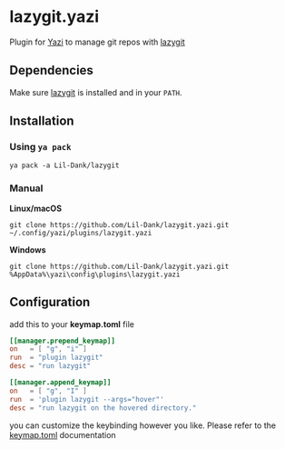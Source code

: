 # lazygit.yazi
Plugin for [Yazi](https://github.com/sxyazi/yazi) to manage git repos with [lazygit](https://github.com/jesseduffield/lazygit)
## Dependencies
Make sure [lazygit](https://github.com/jesseduffield/lazygit) is installed and in your `PATH`.
## Installation

### Using `ya pack`
```
ya pack -a Lil-Dank/lazygit
```

### Manual
**Linux/macOS**
```
git clone https://github.com/Lil-Dank/lazygit.yazi.git ~/.config/yazi/plugins/lazygit.yazi
```
**Windows**
```
git clone https://github.com/Lil-Dank/lazygit.yazi.git %AppData%\yazi\config\plugins\lazygit.yazi
```
## Configuration
add this to your **keymap.toml** file
```toml
[[manager.prepend_keymap]]
on   = [ "g", "i" ]
run  = "plugin lazygit"
desc = "run lazygit"

[[manager.append_keymap]]
on   = [ "g", "I" ]
run  = 'plugin lazygit --args="hover"'
desc = "run lazygit on the hovered directory."
```
you can customize the keybinding however you like. Please refer to the [keymap.toml](https://yazi-rs.github.io/docs/configuration/keymap) documentation
